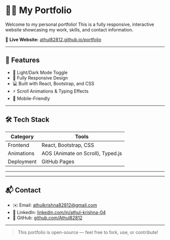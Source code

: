 # 🧑‍💻 My Portfolio

Welcome to my personal portfolio! This is a fully responsive, interactive website showcasing my work, skills, and contact information.

🔗 **Live Website:** [athul82812.github.io/portfolio](https://athul82812.github.io/portfolio/)

---

## 🚀 Features

- 🌙 Light/Dark Mode Toggle
- 🎯 Fully Responsive Design
- 💻 Built with React, Bootstrap, and CSS
- ⚡ Scroll Animations & Typing Effects
- 📱 Mobile-Friendly

---

## 🛠 Tech Stack

| Category | Tools |
|----------|-------|
| Frontend | React, Bootstrap, CSS |
| Animations | AOS (Animate on Scroll), Typed.js |
| Deployment | GitHub Pages |

---



---

## 📬 Contact

- ✉️ Email: athulkrishna82812@gmail.com  
- 💼 LinkedIn: [linkedin.com/in/athul-krishna-04](www.linkedin.com/in/athul-krishna04)  
- 🐙 GitHub: [github.com/Athul82812](https://github.com/Athul82812)

---

> This portfolio is open-source — feel free to fork, use, or contribute!
